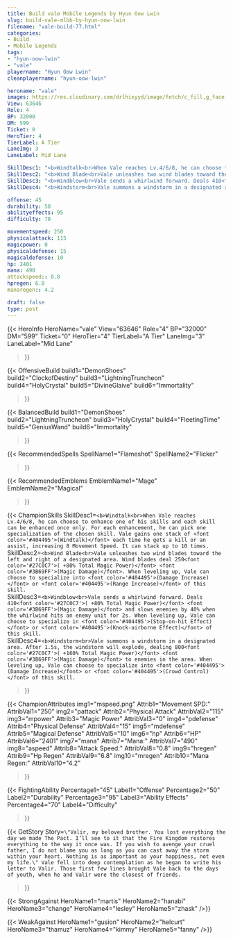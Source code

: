 ```yaml
---
title: Build vale Mobile Legends by Hyun Oow Lwin
slug: build-vale-mlbb-by-hyun-oow-lwin
filename: "vale-build-77.html"
categories: 
- Build 
- Mobile Legends
tags: 
- "hyun-oow-lwin"
- "vale"
playername: "Hyun Oow Lwin"
cleanplayername: "hyun-oow-lwin"

heroname: "vale"
images: https://res.cloudinary.com/drlhixyyd/image/fetch/c_fill,g_face,f_auto/https://cdn2-build.mobagenie.my.id/p/images/banner/full/vale.jpg
View: 63646 
Role: 4 
BP: 32000
DM: 599 
Ticket: 0 
HeroTier: 4 
TierLabel: A Tier 
LaneImg: 3
LaneLabel: Mid Lane 

SkillDesc1: "<b>Windtalk<br>When Vale reaches Lv.4/6/8, he can choose to enhance one of his skills and each skill can be enhanced once only. For each enhancement, he can pick one specialization of the chosen skill. Vale gains one stack of <font color='#404495'>(Windtalk)</font> each time he gets a kill or an assist, increasing 8 Movement Speed. It can stack up to 10 times."   
SkillDesc2: "<b>Wind Blade<br>Vale unleashes two wind blades toward the left and right of a designated area. Wind blades deal 250<font color='#27C0C7'>( +80% Total Magic Power)</font> <font color='#3B69FF'>(Magic Damage)</font>. When leveling up, Vale can choose to specialize into <font color='#404495'>(Damage Increase)</font> or <font color='#404495'>(Range Increase)</font> of this skill."   
SkillDesc3: "<b>Windblow<br>Vale sends a whirlwind forward. Deals 410<font color='#27C0C7'>( +80% Total Magic Power)</font> <font color='#3B69FF'>(Magic Damage)</font> and slows enemies by 40% when the whirlwind hits an enemy unit for 2s. When leveling up, Vale can choose to specialize in <font color='#404495'>(Stop-on-hit Effect)</font> or <font color='#404495'>(Knock-airborne Effect)</font> of this skill."   
SkillDesc4: "<b>Windstorm<br>Vale summons a windstorm in a designated area. After 1.5s, the windstorm will explode, dealing 800<font color='#27C0C7'>( +160% Total Magic Power)</font> <font color='#3B69FF'>(Magic Damage)</font> to enemies in the area. When leveling up, Vale can choose to specialize into <font color='#404495'>(Damage Increase)</font> or <font color='#404495'>(Crowd Control)</font> of this skill."  

offense: 45 
durability: 50 
abilityeffects: 95 
difficulty: 70 

movementspeed: 250
physicalattack: 115
magicpower: 0
physicaldefense: 15
magicaldefense: 10
hp: 2401
mana: 490
attackspeed:: 0.8
hpregen: 6.8
manaregen:: 4.2

draft: false
type: post
---
```


{{< HeroInfo 
HeroName="vale" 
View="63646" 
Role="4" 
BP="32000" 
DM="599" 
Ticket="0" 
HeroTier="4" 
TierLabel="A Tier" 
LaneImg="3" 
LaneLabel="Mid Lane" 
>}}
 
{{< OffensiveBuild 
build1="DemonShoes"  
build2="ClockofDestiny" 
build3="LightningTruncheon" 
build4="HolyCrystal" 
build5="DivineGlaive" 
build6="Immortality" 
>}} 

{{< BalancedBuild 
build1="DemonShoes"  
build2="LightningTruncheon" 
build3="HolyCrystal" 
build4="FleetingTime" 
build5="GeniusWand" 
build6="Immortality" 
>}}


{{< RecommendedSpells 
SpellName1="Flameshot" 
SpellName2="Flicker" 
>}}  

{{< RecommendedEmblems 
EmblemName1="Mage" 
EmblemName2="Magical" 
>}}   

{{< ChampionSkills 
SkillDesc1=`<b>Windtalk<br>When Vale reaches Lv.4/6/8, he can choose to enhance one of his skills and each skill can be enhanced once only. For each enhancement, he can pick one specialization of the chosen skill. Vale gains one stack of <font color='#404495'>(Windtalk)</font> each time he gets a kill or an assist, increasing 8 Movement Speed. It can stack up to 10 times.`   
SkillDesc2=`<b>Wind Blade<br>Vale unleashes two wind blades toward the left and right of a designated area. Wind blades deal 250<font color='#27C0C7'>( +80% Total Magic Power)</font> <font color='#3B69FF'>(Magic Damage)</font>. When leveling up, Vale can choose to specialize into <font color='#404495'>(Damage Increase)</font> or <font color='#404495'>(Range Increase)</font> of this skill.`   
SkillDesc3=`<b>Windblow<br>Vale sends a whirlwind forward. Deals 410<font color='#27C0C7'>( +80% Total Magic Power)</font> <font color='#3B69FF'>(Magic Damage)</font> and slows enemies by 40% when the whirlwind hits an enemy unit for 2s. When leveling up, Vale can choose to specialize in <font color='#404495'>(Stop-on-hit Effect)</font> or <font color='#404495'>(Knock-airborne Effect)</font> of this skill.`   
SkillDesc4=`<b>Windstorm<br>Vale summons a windstorm in a designated area. After 1.5s, the windstorm will explode, dealing 800<font color='#27C0C7'>( +160% Total Magic Power)</font> <font color='#3B69FF'>(Magic Damage)</font> to enemies in the area. When leveling up, Vale can choose to specialize into <font color='#404495'>(Damage Increase)</font> or <font color='#404495'>(Crowd Control)</font> of this skill.`   
>}}

{{< ChampionAttributes
img1="mspeed.png" Attrib1="Movement SPD:" AttribVal1="250"
img2="pattack" Attrib2="Physical Attack" AttribVal2="115"
img3="mpower" Attrib3="Magic Power" AttribVal3="0"
img4="pdefense" Attrib4="Physical Defense" AttribVal4="15"
img5="mdefense" Attrib5="Magical Defense" AttribVal5="10"
img6="hp" Attrib6="HP" AttribVal6="2401"
img7="mana" Attrib7="Mana:" AttribVal7="490"
img8="aspeed" Attrib8="Attack Speed:" AttribVal8="0.8"
img9="hregen" Attrib9="Hp Regen" AttribVal9="6.8"
img10="mregen" Attrib10="Mana Regen:" AttribVal10="4.2"
>}}


{{< FightingAbility
Percentage1="45" Label1="Offense"
Percentage2="50" Label2="Durability"
Percentage3="95" Label3="Ability Effects"
Percentage4="70" Label4="Difficulty"
 >}}

{{< GetStory 
Story=` \"Valir, my beloved brother. You lost everything the day we made The Pact. I’ll see to it that the Fire Kingdom restores everything to the way it once was. If you wish to avenge your cruel father, I do not blame you as long as you can cast away the storm within your heart. Nothing is as important as your happiness, not even my life.\" Vale fell into deep contemplation as he began to write his letter to Valir. Those first few lines brought Vale back to the days of youth, when he and Valir were the closest of friends. ` 
>}}

{{< StrongAgainst 
HeroName1="martis"
HeroName2="hanabi"
HeroName3="change"
HeroName4="lesley"
HeroName5="zhask"
/>}}

{{< WeakAgainst
HeroName1="gusion"
HeroName2="helcurt"
HeroName3="thamuz"
HeroName4="kimmy"
HeroName5="fanny"
/>}}
